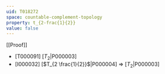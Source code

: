 ```yaml
---
uid: T018272
space: countable-complement-topology
property: t_{2-frac{1}{2}}
value: false
---
```

[[Proof]]

* [T000091] [$T_2$|P000003]
* [I000032] [$T_{2 \frac{1}{2}}$|P000004] => [$T_2$|P000003]

